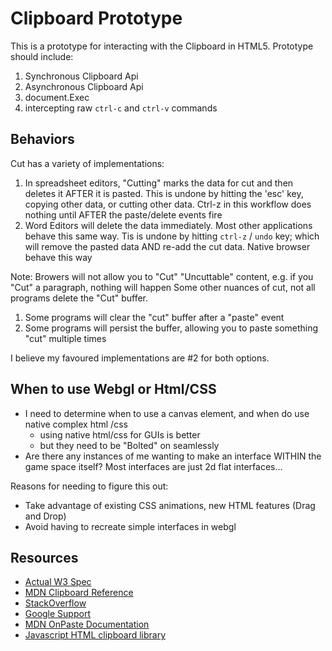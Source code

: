 # Clipboard Prototype

This is a prototype for interacting with the Clipboard in HTML5. Prototype should include:

1. Synchronous Clipboard Api
2. Asynchronous Clipboard Api
3. document.Exec
4. intercepting raw `ctrl-c` and `ctrl-v` commands

## Behaviors

Cut has a variety of implementations:

1. In spreadsheet editors, "Cutting" marks the data for cut and then deletes it AFTER it is pasted. This is undone by hitting the 'esc' key, copying other data, or cutting other data. Ctrl-z in this workflow does nothing until AFTER the paste/delete events fire
2. Word Editors will delete the data immediately. Most other applications behave this same way. Tis is undone by hitting `ctrl-z` / `undo` key; which will remove the pasted data AND re-add the cut data. Native browser behave this way

Note: Browers will not allow you to "Cut" "Uncuttable" content, e.g. if you "Cut" a paragraph, nothing will happen
Some other nuances of cut, not all programs delete the "Cut" buffer.

1. Some programs will clear the "cut" buffer after a "paste" event
2. Some programs will persist the buffer, allowing you to paste something "cut" multiple times

I believe my favoured implementations are #2 for both options.

## When to use Webgl or Html/CSS

- I need to determine when to use a canvas element, and when do use native complex html /css
  - using native html/css for GUIs is better
  - but they need to be "Bolted" on seamlessly
- Are there any instances of me wanting to make an interface WITHIN the game space itself? Most interfaces are just 2d flat interfaces...

Reasons for needing to figure this out:

- Take advantage of existing CSS animations, new HTML features (Drag and Drop)
- Avoid having to recreate simple interfaces in webgl

## Resources

- [Actual W3 Spec](https://www.w3.org/TR/clipboard-apis/)
- [MDN Clipboard Reference](https://developer.mozilla.org/en-US/docs/Web/API/Clipboard_API)
- [StackOverflow](https://stackoverflow.com/questions/400212/how-do-i-copy-to-the-clipboard-in-javascript)
- [Google Support](https://developers.google.com/web/updates/2018/03/clipboardapi)
- [MDN OnPaste Documentation](https://developer.mozilla.org/en-US/docs/Web/Events/paste)
- [Javascript HTML clipboard library](https://github.com/zenorocha/clipboard.js)